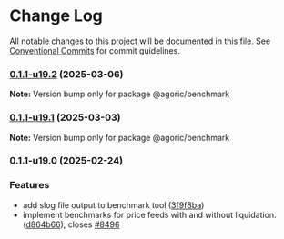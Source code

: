 # Change Log

All notable changes to this project will be documented in this file.
See [Conventional Commits](https://conventionalcommits.org) for commit guidelines.

### [0.1.1-u19.2](https://github.com/Agoric/agoric-sdk/compare/@agoric/benchmark@0.1.1-u19.1...@agoric/benchmark@0.1.1-u19.2) (2025-03-06)

**Note:** Version bump only for package @agoric/benchmark





### [0.1.1-u19.1](https://github.com/Agoric/agoric-sdk/compare/@agoric/benchmark@0.1.1-u19.0...@agoric/benchmark@0.1.1-u19.1) (2025-03-03)

**Note:** Version bump only for package @agoric/benchmark





### 0.1.1-u19.0 (2025-02-24)


### Features

* add slog file output to benchmark tool ([3f9f8ba](https://github.com/Agoric/agoric-sdk/commit/3f9f8badf351ec94e2ea6763eb89a6d358b6a4c4))
* implement benchmarks for price feeds with and without liquidation. ([d864b66](https://github.com/Agoric/agoric-sdk/commit/d864b666104beccf5f5ccad222f7a5d23a5ad7d5)), closes [#8496](https://github.com/Agoric/agoric-sdk/issues/8496)

